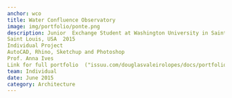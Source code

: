```yaml
---
anchor: wco
title: Water Confluence Observatory
image: img/portfolio/ponte.png
description: Junior  Exchange Student at Washington University in Saint Louis
Saint Louis, USA  2015
Individual Project
AutoCAD, Rhino, Sketchup and Photoshop
Prof. Anna Ives
Link for full portfolio  ("issuu.com/douglasvaleirolopes/docs/portfolio_online?e=23661063/33524900")
team: Individual
date: June 2015
category: Architecture
---
```

